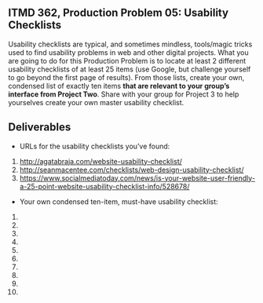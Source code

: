 ## ITMD 362, Production Problem 05: Usability Checklists

Usability checklists are typical, and sometimes mindless, tools/magic tricks used to find usability
problems in web and other digital projects. What you are going to do for this Production Problem is
to locate at least 2 different usability checklists of at least 25 items (use Google, but challenge
yourself to go beyond the first page of results). From those lists, create your own, condensed list
of exactly ten items **that are relevant to your group’s interface from Project Two**. Share with
your group for Project 3 to help yourselves create your own master usability checklist.

## Deliverables

* URLs for the usability checklists you’ve found:

1. http://agatabraja.com/website-usability-checklist/
2. http://seanmacentee.com/checklists/web-design-usability-checklist/
3. https://www.socialmediatoday.com/news/is-your-website-user-friendly-a-25-point-website-usability-checklist-info/528678/

* Your own condensed ten-item, must-have usability checklist:

1.
2.
3.
4.
5.
6.
7.
8.
9.
10.
